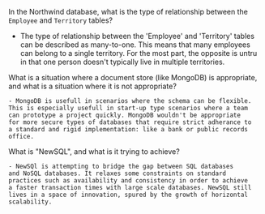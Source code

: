 In the Northwind database, what is the type of relationship between the
  `Employee` and `Territory` tables?

  - The type of relationship between the 'Employee' and 'Territory'
    tables can be described as many-to-one. This means that many 
    employees can belong to a single territory. For the most part,
    the opposite is untru in that one person doesn't typically 
    live in multiple territories.

What is a situation where a document store (like MongoDB) is appropriate, and what is a situation where it is not appropriate?

    - MongoDB is usefull in scenarios where the schema can be flexible.
    This is especially usefull in start-up type scenarios where a team
    can prototype a project quickly. MongoDB wouldn't be appropriate
    for more secure types of databases that require strict adherance to
    a standard and rigid implementation: like a bank or public records
    office.

What is "NewSQL", and what is it trying to achieve?

    - NewSQl is attempting to bridge the gap between SQL databases
    and NoSQL databases. It relaxes some constraints on standard
    practices such as availability and consistency in order to achieve
    a faster transaction times with large scale databases. NewSQL still 
    lives in a space of innovation, spured by the growth of horizontal
    scalability.